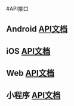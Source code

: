 #API接口
## Android [API文档](https://dev.yunxin.163.com/docs/interface/NERTCCallkit/Latest/Android/html/)
## iOS [API文档]()
## Web [API文档]()

## 小程序 [API文档]()

